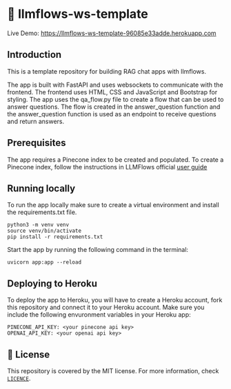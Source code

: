 # 🤖 llmflows-ws-template

Live Demo: https://llmflows-ws-template-96085e33adde.herokuapp.com

## Introduction
This is a template repository for building RAG chat apps with llmflows.

The app is built with FastAPI and uses websockets to communicate with the frontend.
The frontend uses HTML, CSS and JavaScript and Bootstrap for styling.
The app uses the qa_flow.py file to create a flow that can be used to answer questions.
The flow is created in the answer_question function and the answer_question function
is used as an endpoint to receive questions and return answers.

## Prerequisites

The app requires a Pinecone index to be created and populated.
To create a Pinecone index, follow the instructions in LLMFlows official [user guide](https://llmflows.readthedocs.io/en/latest/user_guide/Vector%20Stores/)

## Running locally
To run the app locally make sure to create a virtual environment and install the 
requirements.txt file.

```
python3 -m venv venv
source venv/bin/activate
pip install -r requirements.txt
```

Start the app by running the following command in the terminal:
```
uvicorn app:app --reload
```

## Deploying to Heroku
To deploy the app to Heroku, you will have to create a Heroku account, fork this
repository and connect it to your Heroku account. Make sure you include the following 
envuronment variables in your Heroku app:

```
PINECONE_API_KEY: <your pinecone api key>
OPENAI_API_KEY: <your openai api key>
```

## 📃 License
This repository is covered by the MIT license. For more information, check [`LICENCE`](https://github.com/stoyan-stoyanov/llmflows-ws-template/blob/main/LICENSE).